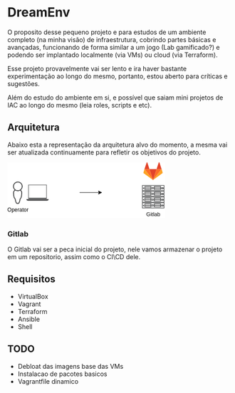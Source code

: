 # DreamEnv

O proposito desse pequeno projeto e para estudos de um ambiente completo (na minha visão) de infraestrutura, cobrindo partes básicas e avançadas, funcionando de forma similar a um jogo (Lab gamificado?) e podendo ser implantado localmente (via VMs) ou cloud (via Terraform).

Esse projeto provavelmente vai ser lento e ira haver bastante experimentação ao longo do mesmo, portanto, estou aberto para críticas e sugestões.

Além do estudo do ambiente em si, e possível que saiam mini projetos de IAC ao longo do mesmo (leia roles, scripts e etc).

## Arquitetura

Abaixo esta a representação da arquitetura alvo do momento, a mesma vai ser atualizada continuamente para refletir os objetivos do projeto.

![Arquitetura](doc/arquitetura.png)

### Gitlab

O Gitlab vai ser a peca inicial do projeto, nele vamos armazenar o projeto em um repositorio, assim como o CI\CD dele.


## Requisitos

- VirtualBox
- Vagrant
- Terraform
- Ansible
- Shell

## TODO

- Debloat das imagens base das VMs
- Instalacao de pacotes basicos
- Vagrantfile dinamico